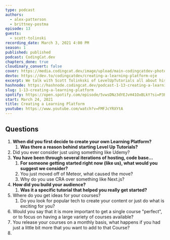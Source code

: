 ```yaml
---
type: podcast
authors:
  - alex-patterson
  - brittney-postma
episode: 13
guests:
  - scott-tolinski
recording_date: March 3, 2021 4:00 PM
season: 1
published: published
podcast: CodingCat.dev
chapters_done: true
cloudinary_convert: false
cover: https://media.codingcat.dev/image/upload/main-codingcatdev-photo/b2ryikx5b9x5dq27anok.png
devto: https://dev.to/codingcatdev/creating-a-learning-platform-oje
excerpt: We talk with Scott Tolinkski of LevelUpTutorials all about his past and why he started his Learning Platform.
hashnode: https://hashnode.codingcat.dev/podcast-1-13-creating-a-learning-platform
slug: 1-13-creating-a-learning-platform
spotify: https://open.spotify.com/episode/5vwsDNz3dYEJvH41OxBLkY?si=P3PhuSqcRWu-SN1raJ9nAg
start: March 24, 2021
title: Creating a Learning Platform
youtube: https://www.youtube.com/watch?v=FMFJcYRXYtA
---
```


## Questions

1. **When did you first decide to create your own Learning Platform?**
   1. **Was there a reason behind starting Level Up Tutorials?**
2. Did you ever consider just using something like Udemy?
3. **You have been through several iterations of hosting, code base…**
   1. **For someone getting started right now (like us), what would you suggest we consider?**
   2. You just moved off of Meteor, what caused the move?
   3. Why do you use CRA over something like Next.js?
4. **How did you build your audience?**
   1. **Was it a specific tutorial that helped you really get started?**
5. Where do you get ideas for your courses?
   1. Do you look for popular tech to create your content or just do what is exciting for you?
6. Would you say that it is more important to get a single course "perfect", or to focus on having a large variety of courses available?
7. You release your courses on a monthly basis, what happens if you had just a little bit more that you want to add to that Course?
8.
